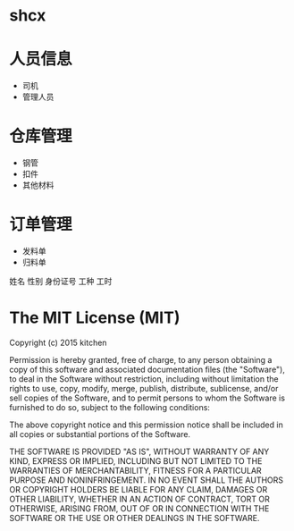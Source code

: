 # shcx


# 人员信息
- 司机
- 管理人员

# 仓库管理
- 钢管
- 扣件
- 其他材料

# 订单管理
- 发料单
- 归料单


姓名 性别 身份证号 工种 工时



The MIT License (MIT)
====================

Copyright (c) 2015 kitchen

Permission is hereby granted, free of charge, to any person obtaining a copy
of this software and associated documentation files (the "Software"), to deal
in the Software without restriction, including without limitation the rights
to use, copy, modify, merge, publish, distribute, sublicense, and/or sell
copies of the Software, and to permit persons to whom the Software is
furnished to do so, subject to the following conditions:

The above copyright notice and this permission notice shall be included in all
copies or substantial portions of the Software.

THE SOFTWARE IS PROVIDED "AS IS", WITHOUT WARRANTY OF ANY KIND, EXPRESS OR
IMPLIED, INCLUDING BUT NOT LIMITED TO THE WARRANTIES OF MERCHANTABILITY,
FITNESS FOR A PARTICULAR PURPOSE AND NONINFRINGEMENT. IN NO EVENT SHALL THE
AUTHORS OR COPYRIGHT HOLDERS BE LIABLE FOR ANY CLAIM, DAMAGES OR OTHER
LIABILITY, WHETHER IN AN ACTION OF CONTRACT, TORT OR OTHERWISE, ARISING FROM,
OUT OF OR IN CONNECTION WITH THE SOFTWARE OR THE USE OR OTHER DEALINGS IN THE
SOFTWARE.

